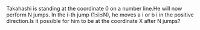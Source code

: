 Takahashi is standing at the coordinate 0 on a number line.He will now perform N jumps. In the i-th jump (1≤i≤N), he moves a i​  or b i​  in the positive direction.Is it possible for him to be at the coordinate X after N jumps?